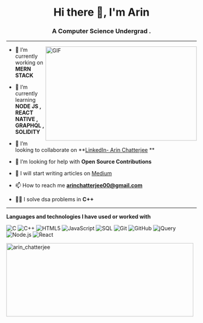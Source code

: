 <h1 align="center">Hi there 👋, I'm Arin </h1>
<h3 align="center">A Computer Science Undergrad . </h3>
<hr>
<a href="https://youtu.be/dQw4w9WgXcQ">
<img align="right" alt="GIF" src="https://miro.medium.com/max/875/1*Urc28sbnORGOW5oyohQ06g.gif" width="400px" height="250" />
</a>


- 🔭 I’m currently working on **MERN STACK**

- 🌱 I’m currently learning **NODE JS , REACT NATIVE , GRAPHQL , SOLIDITY**

- 👯 I’m looking to collaborate on **[LinkedIn- Arin Chatterjee](https://www.linkedin.com/in/arin-chatterjee-b2a96a170/) **

- 🤝 I’m looking for help with **Open Source Contributions**

- 📝 I will start writing articles on [Medium](https://medium.com/@arinchatterjee00)

- 📫 How to reach me **arinchatterjee00@gmail.com**

- 👨‍💻 I solve dsa problems in **C++**



<hr>

**Languages and technologies I have used or worked with** 

![C](https://img.shields.io/badge/-C-000000?style=flat&logo=C)
![C++](https://img.shields.io/badge/-C++-000000?style=flat&logo=C%2B%2B&logoColor=00599C)
![HTML5](https://img.shields.io/badge/-HTML5-000000?style=flat&logo=HTML5)
![JavaScript](https://img.shields.io/badge/-JavaScript-000000?style=flat&logo=javascript)
![SQL](https://img.shields.io/badge/-SQL-000000?style=flat&logo=MySQL)
![Git](https://img.shields.io/badge/-Git-000000?style=flat&logo=git&logoColor=F05032)
![GitHub](https://img.shields.io/badge/-GitHub-000000?style=flat&logo=github&logoColor=FFFFFF)
![jQuery](https://img.shields.io/badge/-jQuery-000000?style=flat&logo=jQuery&logoColor=0769AD)
![Node.js](https://img.shields.io/badge/-Node.js-000000?style=flat&logo=node.js&logoColor=339933)
![React](https://img.shields.io/badge/-React-000000?style=flat&logo=React&logoColor=61DAFB)



<p><img align="center" src="https://github-readme-stats.vercel.app/api?username=rollexxx23&theme=dark&show_icons=true" height="195" width="495" alt="arin_chatterjee" /></p>

